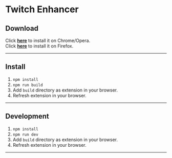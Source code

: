 # Twitch Enhancer

## Download

Click **[here](https://chrome.google.com/webstore/detail/xayopl/knaodoefkjbgmmilogebghadhmnphjih)** to install it on Chrome/Opera.  
Click **[here](https://addons.mozilla.org/pl/firefox/addon/twitch-enhancer/)** to install it on Firefox.

---

## Install

1. `npm install`
2. `npm run build`
3. Add `build` directory as extension in your browser.
4. Refresh extension in your browser.

---

## Development

1. `npm install`
2. `npm run dev`
3. Add `build` directory as extension in your browser.
4. Refresh extension in your browser.

---
